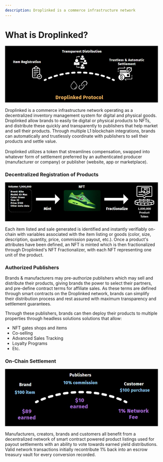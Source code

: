 ```yaml
---
description: Droplinked is a commerce infrastructure network
---
```


# What is Droplinked?

![Droplinked](<.gitbook/assets/Screenshot 2022-08-20 121037.jpg>)

Droplinked is a commerce infrastructure network operating as a decentralized inventory management system for digital and physical goods. Droplinked allow brands to easily tie digital or physical products to NFTs, and distribute these quickly and transparently to publishers that help market and sell their products. Through multiple L1 blockchain integrations, brands can automatically and trustlessly coordinate with publishers to sell their products and settle value.\
\
Droplinked utilizes a token that streamlines compensation, swapped into whatever form of settlement preferred by an authenticated producer (manufacturer or company) or publisher (website, app or marketplace).

### Decentralized Registration of Products

![Simple Product Registration, Secured on the Blockchain](<.gitbook/assets/Mint Fractionalize.jpg>)

Each item listed and sale generated is identified and instantly verifiably on-chain with variables associated with the item listing or goods (color, size, description, quantity, price, commission payout, etc.). Once a product's attributes have been defined, an NFT is minted which is then fractionalized through Droplinked's NFT Fractionalizer, with each NFT representing one unit of the product.

### Authorized Publishers

Brands & manufacturers may pre-authorize publishers which may sell and distribute their products, giving brands the power to select their partners, and pre-define contract terms for affiliate sales. As these terms are defined through smart contracts on the Droplinked network, brands can simplify their distribution process and rest assured with maximum transparency and settlement guarantees.&#x20;

Through these publishers, brands can then deploy their products to multiple properties through headless solutions solutions that allow:

* NFT gates shops and items
* Co-selling
* Advanced Sales Tracking
* Loyalty Programs
* Etc.

### On-Chain Settlement

![Trustless and Automatic On-Chain Settlement](.gitbook/assets/ValueChain.jpg)







&#x20;

Manufacturers, creators, brands and customers all benefit from a decentralized network of smart contract powered product listings used for payout settlements with an ability to vote towards earned yield distributions. Valid network transactions initially recontribute 1% back into an escrow treasury vault for every conversion recorded.



###
